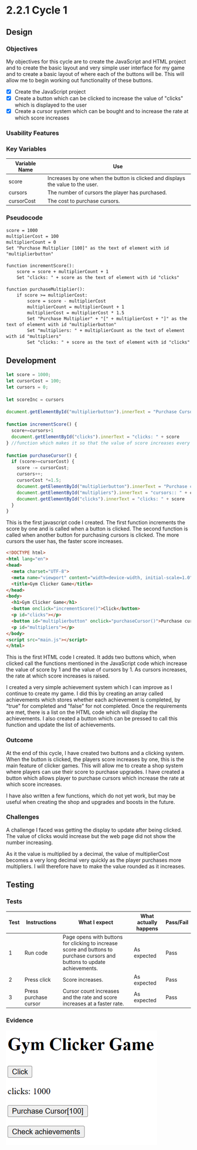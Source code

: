 # 2.2.1 Cycle 1

## Design

### Objectives

My objectives for this cycle are to create the JavaScript and HTML project and to create the basic layout and very simple user interface for my game and to create a basic layout of where each of the buttons will be. This will allow me to begin working out functionality of these buttons.

* [x] Create the JavaScript project
* [x] Create a button which can be clicked to increase the value of "clicks" which is displayed to the user
* [x] Create a cursor system which can be bought and to increase the rate at which score increases

### Usability Features

### Key Variables

| Variable Name | Use                                                                             |
| ------------- | ------------------------------------------------------------------------------- |
| score         | Increases by one when the button is clicked and displays the value to the user. |
| cursors       | The number of cursors the player has purchased.                                 |
| cursorCost    | The cost to purchase cursors.                                                   |

### Pseudocode

```
score = 1000
multiplierCost = 100
multiplierCount = 0
Set "Purchase Multiplier [100]" as the text of element with id "multiplierbutton"

function incrementScore():
    score = score + multiplierCount + 1
    Set "clicks: " + score as the text of element with id "clicks"

function purchaseMultiplier():
    if score >= multiplierCost:
        score = score - multiplierCost
        multiplierCount = multiplierCount + 1
        multiplierCost = multiplierCost * 1.5
        Set "Purchase Multiplier" + "[" + multiplierCost + "]" as the text of element with id "multiplierbutton"
        Set "multipliers: " + multiplierCount as the text of element with id "multipliers"
        Set "clicks: " + score as the text of element with id "clicks"
```

## Development

```javascript
let score = 1000;
let cursorCost = 100;
let cursors = 0;

let scoreInc = cursors

document.getElementById("multiplierbutton").innerText = "Purchase Cursor" + "[" + cursorCost + "]"

function incrementScore() {
  score+=cursors+1
  document.getElementById("clicks").innerText = "clicks: " + score
} //function which makes it so that the value of score increases every time the clicks button is clicked

function purchaseCursor() {
  if (score>=cursorCost) {
    score -= cursorCost;
    cursors++;
    cursorCost *=1.5;
    document.getElementById("multiplierbutton").innerText = "Purchase cursor" + "[" + cursorCost + "]"
    document.getElementById("multipliers").innerText = "cursors:: " + cursors
    document.getElementById("clicks").innerText = "clicks: " + score
  }
}
```

This is the first javascript code I created. The first function increments the score by one and is called when a button is clicked. The second function is called when another button for purchasing cursors is clicked. The more cursors the user has, the faster score increases.

```html
<!DOCTYPE html>
<html lang="en">
<head>
  <meta charset="UTF-8">
  <meta name="viewport" content="width=device-width, initial-scale=1.0">
  <title>Gym Clicker Game</title>
</head>
<body>
  <h1>Gym Clicker Game</h1>
  <button onclick="incrementScore()">Click</button>
  <p id="clicks"></p>
  <button id="multiplierbutton" onclick="purchaseCursor()">Purchase cursor</button>
  <p id="multipliers"></p>
</body>
<script src="main.js"></script>
</html>
```

This is the first HTML code I created. It adds two buttons which, when clicked call the functions mentioned in the JavaScript code which increase the value of score by 1 and the value of cursors by 1. As cursors increases, the rate at which score increases is raised.

I created a very simple achievement system which I can improve as I continue to create my game. I did this by creating an array called achievements which stores whether each achievement is completed, by "true" for completed and "false" for not completed. Once the requirements are met, there is a list on the HTML code which will display the achievements. I also created a button which can be pressed to call this function and update the list of achievements.

### Outcome

At the end of this cycle, I have created two buttons and a clicking system. When the button is clicked, the players score increases by one, this is the main feature of clicker games. This will allow me to create a shop system where players can use their score to purchase upgrades. I have created a button which allows player to purchase cursors which increase the rate at which score increases.

I have also written a few functions, which do not yet work, but may be useful when creating the shop and upgrades and boosts in the future.

### Challenges

A challenge I faced was getting the display to update after being clicked. The value of clicks would increase but the web page did not show the number increasing.

As it the value is multiplied by a decimal, the value of multiplierCost becomes a very long decimal very quickly as the player purchases more multipliers. I will therefore have to make the value rounded as it increases.

## Testing

### Tests

| Test | Instructions          | What I expect                                                                                                              | What actually happens | Pass/Fail |
| ---- | --------------------- | -------------------------------------------------------------------------------------------------------------------------- | --------------------- | --------- |
| 1    | Run code              | Page opens with buttons for clicking to increase score and buttons to purchase cursors and buttons to update achievements. | As expected           | Pass      |
| 2    | Press click           | Score increases.                                                                                                           | As expected           | Pass      |
| 3    | Press purchase cursor | Cursor count increases and the rate and score increases at a faster rate.                                                  | As expected           | Pass      |

### Evidence

![](<../.gitbook/assets/image (1).png>)
